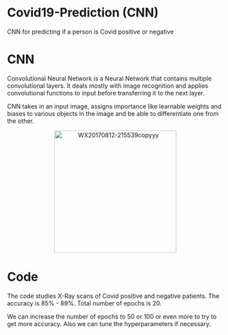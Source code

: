 # Covid19-Prediction (CNN)
CNN for predicting if a person is Covid positive or negative

# CNN

Convolutional Neural Network is a Neural Network that contains multiple convolutional layers. It deals mostly with image recognition and applies convolutional functions to input before transferring it to the next layer.

CNN  takes in an input image, assigns importance like learnable weights and biases to various objects in the image and be able to differentiate one from the other.
<p align="center">
<img width="285" alt="WX20170812-215539copyyy" src="https://user-images.githubusercontent.com/86421205/146435937-21b051bf-072f-4423-8509-fbcd2e5cd4de.png">
</p>

# Code

The code studies X-Ray scans of Covid positive and negative patients. The accuracy is 85% - 89%.
Total number of epochs is 20.

We can increase the number of epochs to 50 or 100 or even more to try to get more accuracy. Also we can tune the hyperparameters if necessary. 
